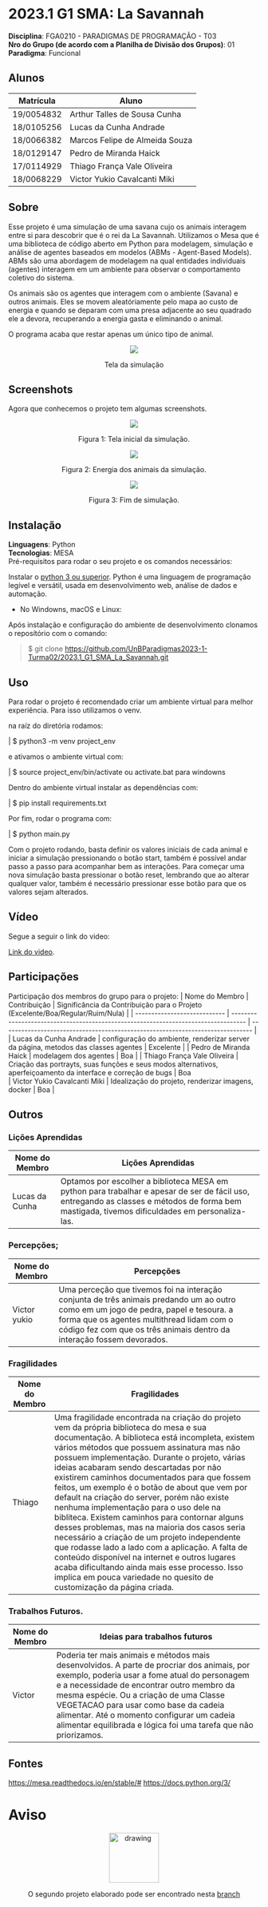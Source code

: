 # 2023.1 G1 SMA: La Savannah

**Disciplina**: FGA0210 - PARADIGMAS DE PROGRAMAÇÃO - T03 <br>
**Nro do Grupo (de acordo com a Planilha de Divisão dos Grupos)**: 01<br>
**Paradigma**: Funcional<br>

## Alunos
| Matrícula  | Aluno                          |
| ---------- | ------------------------------ |
| 19/0054832 | Arthur Talles de Sousa Cunha   |
| 18/0105256 | Lucas da Cunha Andrade         |
| 18/0066382 | Marcos Felipe de Almeida Souza |
| 18/0129147 | Pedro de Miranda Haick         |
| 17/0114929 | Thiago França Vale Oliveira    |
| 18/0068229 | Victor Yukio Cavalcanti Miki   |

## Sobre 
Esse projeto é uma simulação de uma savana cujo os animais interagem entre si para descobrir que é o rei da La Savannah. Utilizamos o Mesa que é uma biblioteca de código aberto em Python para modelagem, simulação e análise de agentes baseados em modelos (ABMs - Agent-Based Models). ABMs são uma abordagem de modelagem na qual entidades individuais (agentes) interagem em um ambiente para observar o comportamento coletivo do sistema.

Os animais são os agentes que interagem com o ambiente (Savana) e outros animais. Eles se movem aleatóriamente pelo mapa ao custo de energia e quando se deparam com uma presa adjacente ao seu quadrado ele a devora, recuperando a energia gasta e eliminando o animal.

O programa acaba que restar apenas um único tipo de animal.

<center>

![](./imagens/Capa.png)

Tela da simulação
</center>

## Screenshots

Agora que conhecemos o projeto tem algumas screenshots.

<center>

![](./imagens/definir_savana.png)

Figura 1: Tela inicial da simulação.

![](./imagens/energia_animais.png)

Figura 2: Energia dos animais da simulação.

![](./imagens/final_simulacao.png)

Figura 3: Fim de simulação.
</center>

## Instalação 
**Linguagens**: Python<br>
**Tecnologias**: MESA<br>
Pré-requisitos para rodar o seu projeto e os comandos necessários:

Instalar o [python 3 ou superior](https://www.python.org/downloads/). Python é uma linguagem de programação legível e versátil, usada em desenvolvimento web, análise de dados e automação.

* No Windowns, macOS e Linux:

Após instalação e configuração do ambiente de desenvolvimento clonamos o reposítório com o comando:

> $ git clone https://github.com/UnBParadigmas2023-1-Turma02/2023.1_G1_SMA_La_Savannah.git

## Uso 

Para rodar o projeto é recomendado criar um ambiente virtual para melhor experiência. Para isso utilizamos o venv.

na raíz do diretória rodamos:

| $ python3 -m venv project_env

e ativamos o ambiente virtual com:

| $ source project_env/bin/activate ou activate.bat para windowns

Dentro do ambiente virtual instalar as dependências com:

| $ pip install requirements.txt

Por fim, rodar o programa com:

| $ python main.py

Com o projeto rodando, basta definir os valores iniciais de cada animal e iniciar a simulação pressionando o botão start, também é possível andar passo a passo para acompanhar bem as interações. Para começar uma nova simulação basta pressionar o botão reset, lembrando que ao alterar qualquer valor, também é necessário pressionar esse botão para que os valores sejam alterados. 
## Vídeo
Segue a seguir o link do video:

[Link do video](https://www.youtube.com/watch?v=Uw8omCx3QdE).

## Participações
Participação dos membros do grupo para o projeto:
| Nome do Membro               | Contribuição                                                                       | Significância da Contribuição para o Projeto (Excelente/Boa/Regular/Ruim/Nula) |
| ---------------------------- | ---------------------------------------------------------------------------------- | ------------------------------------------------------------------------------ |
| Lucas da Cunha Andrade       | configuração do ambiente, renderizar server da página, metodos das classes agentes | Excelente                                                                      |
| Pedro de Miranda Haick       | modelagem dos agentes                                                              | Boa                                                                            |
| Thiago França Vale Oliveira  | Criação das portrayts, suas funções e seus modos alternativos, aperfeiçoamento da interface e correção de bugs                                 | Boa                     
| Victor Yukio Cavalcanti Miki | Idealização do projeto, renderizar imagens, docker                                 | Boa                                                                            |

## Outros 

### Lições Aprendidas
|Nome do Membro | Lições Aprendidas | 
| -------- | -- | 
| Lucas da Cunha  | Optamos por escolher a biblioteca MESA em python para trabalhar e apesar de ser de fácil uso, entregando as classes e métodos de forma bem mastigada, tivemos dificuldades em personaliza-las. |   

### Percepções;
|Nome do Membro | Percepções | 
| -- | -- | 
| Victor yukio  |  Uma perceção que tivemos foi na interação conjunta de três animais predando um ao outro como em um jogo de pedra, papel e tesoura. a forma que os agentes multithread lidam com o código fez com que os três animais dentro da interação fossem devorados.  |  


### Fragilidades
|Nome do Membro | Fragilidades | 
| -- | -- | 
| Thiago  | Uma fragilidade encontrada na criação do projeto vem da própria biblioteca do mesa e sua documentação. A biblioteca está incompleta, existem vários métodos que possuem assinatura mas não possuem implementação. Durante o projeto, várias ideias acabaram sendo descartadas por não existirem caminhos documentados para que fossem feitos, um exemplo é o botão de about que vem por default na criação do server, porém não existe nenhuma implementação para o uso dele na bibliteca. Existem caminhos para contornar alguns desses problemas, mas na maioria dos casos seria necessário a criação de um projeto independente que rodasse lado a lado com a aplicação. A falta de conteúdo disponível na internet e outros lugares acaba dificultando ainda mais esse processo. Isso implica em pouca variedade no quesito de customização da página criada. |  


### Trabalhos Futuros.
|Nome do Membro | Ideias para trabalhos futuros | 
| -- | -- | 
| Victor  | Poderia ter mais animais e métodos mais desenvolvidos. A parte de procriar dos animais, por exemplo, poderia usar a fome atual do personagem e a necessidade de encontrar outro membro da mesma espécie. Ou a criação de uma Classe VEGETACAO para usar  como base da cadeia alimentar. Até o momento configurar um cadeia alimentar equilibrada e lógica foi uma tarefa que não priorizamos. |  

## Fontes
https://mesa.readthedocs.io/en/stable/#
https://docs.python.org/3/


# Aviso  
<center>
<img src="imagens/atencao.gif" alt="drawing" width="100"/> 
<center/>

O segundo projeto elaborado pode ser encontrado nesta [branch](https://github.com/UnBParadigmas2023-1-Turma02/2023.1_G1_SMA_La_Savannah/tree/projeto_monster_escape)

